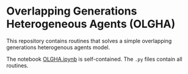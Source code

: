 # Overlapping Generations Heterogeneous Agents (OLGHA)

This repository contains routines that solves a simple overlapping generations heterogenous agents model. 

The notebook [OLGHA.ipynb](OLGHA.ipynb) is self-contained. The `.py` files contain all routines.
